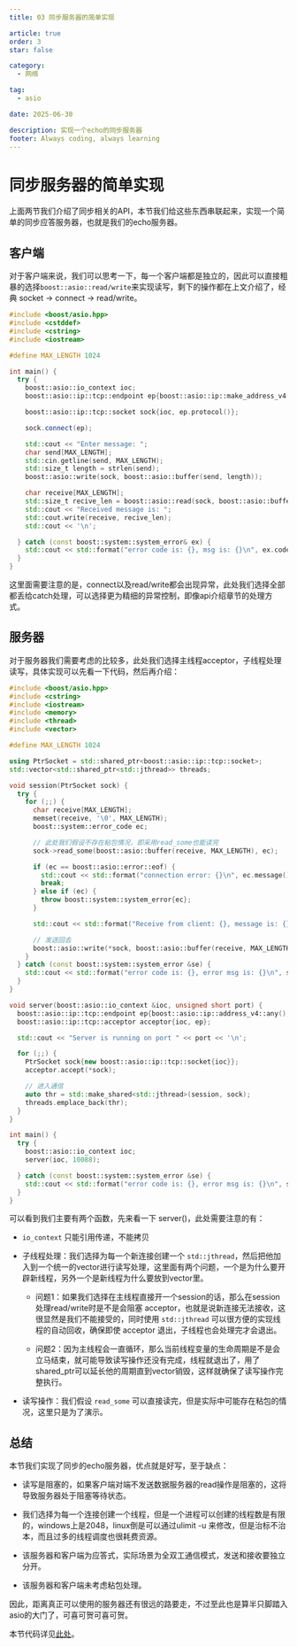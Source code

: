 ```yaml
---
title: 03 同步服务器的简单实现

article: true
order: 3
star: false

category:
  - 网络

tag:
  - asio

date: 2025-06-30

description: 实现一个echo的同步服务器
footer: Always coding, always learning
---
```


<!-- more -->

# 同步服务器的简单实现

上面两节我们介绍了同步相关的API，本节我们给这些东西串联起来，实现一个简单的同步应答服务器，也就是我们的echo服务器。

## 客户端

对于客户端来说，我们可以思考一下，每一个客户端都是独立的，因此可以直接粗暴的选择`boost::asio::read/write`来实现读写，剩下的操作都在上文介绍了，经典 socket -> connect -> read/write。

```cpp
#include <boost/asio.hpp>
#include <cstddef>
#include <cstring>
#include <iostream>

#define MAX_LENGTH 1024

int main() {
  try {
    boost::asio::io_context ioc;
    boost::asio::ip::tcp::endpoint ep{boost::asio::ip::make_address_v4("127.0.0.1"), 10088};

    boost::asio::ip::tcp::socket sock{ioc, ep.protocol()};

    sock.connect(ep);

    std::cout << "Enter message: ";
    char send[MAX_LENGTH];
    std::cin.getline(send, MAX_LENGTH);
    std::size_t length = strlen(send);
    boost::asio::write(sock, boost::asio::buffer(send, length));

    char receive[MAX_LENGTH];
    std::size_t recive_len = boost::asio::read(sock, boost::asio::buffer(receive, length));
    std::cout << "Received message is: ";
    std::cout.write(receive, recive_len);
    std::cout << '\n';

  } catch (const boost::system::system_error& ex) {
    std::cout << std::format("error code is: {}, msg is: {}\n", ex.code().value(), ex.code().message());
  }
}
```

这里面需要注意的是，connect以及read/write都会出现异常，此处我们选择全部都丢给catch处理，可以选择更为精细的异常控制，即像api介绍章节的处理方式。

## 服务器

对于服务器我们需要考虑的比较多，此处我们选择主线程acceptor，子线程处理读写，具体实现可以先看一下代码，然后再介绍：

```cpp
#include <boost/asio.hpp>
#include <cstring>
#include <iostream>
#include <memory>
#include <thread>
#include <vector>

#define MAX_LENGTH 1024

using PtrSocket = std::shared_ptr<boost::asio::ip::tcp::socket>;
std::vector<std::shared_ptr<std::jthread>> threads;

void session(PtrSocket sock) {
  try {
    for (;;) {
      char receive[MAX_LENGTH];
      memset(receive, '\0', MAX_LENGTH);
      boost::system::error_code ec;

      // 此处我们假设不存在粘包情况，即采用read_some也能读完
      sock->read_some(boost::asio::buffer(receive, MAX_LENGTH), ec);

      if (ec == boost::asio::error::eof) {
        std::cout << std::format("connection error: {}\n", ec.message());
        break;
      } else if (ec) {
        throw boost::system::system_error{ec};
      }

      std::cout << std::format("Receive from client: {}, message is: {}\n", sock->remote_endpoint().address().to_string(), receive);

      // 发送回去
      boost::asio::write(*sock, boost::asio::buffer(receive, MAX_LENGTH), ec);
    }
  } catch (const boost::system::system_error &se) {
    std::cout << std::format("error code is: {}, error msg is: {}\n", se.code().value(), se.code().message());
  }
}

void server(boost::asio::io_context &ioc, unsigned short port) {
  boost::asio::ip::tcp::endpoint ep{boost::asio::ip::address_v4::any(), port};
  boost::asio::ip::tcp::acceptor acceptor{ioc, ep};

  std::cout << "Server is running on port " << port << '\n';

  for (;;) {
    PtrSocket sock{new boost::asio::ip::tcp::socket{ioc}};
    acceptor.accept(*sock);

    // 进入通信
    auto thr = std::make_shared<std::jthread>(session, sock);
    threads.emplace_back(thr);
  }
}

int main() {
  try {
    boost::asio::io_context ioc;
    server(ioc, 10088);

  } catch (const boost::system::system_error &se) {
    std::cout << std::format("error code is: {}, error msg is: {}\n", se.code().value(), se.code().message());
  }
}
```

可以看到我们主要有两个函数，先来看一下 server()，此处需要注意的有：
* `io_context` 只能引用传递，不能拷贝

* 子线程处理：我们选择为每一个新连接创建一个 `std::jthread`，然后把他加入到一个统一的vector进行读写处理，这里面有两个问题，一个是为什么要开辟新线程，另外一个是新线程为什么要放到vector里。

  - 问题1：如果我们选择在主线程直接开一个session的话，那么在session处理read/write时是不是会阻塞 acceptor，也就是说新连接无法接收，这很显然是我们不能接受的，同时使用 `std::jthread` 可以很方便的实现线程的自动回收，确保即使 acceptor 退出，子线程也会处理完才会退出。

  - 问题2：因为主线程会一直循环，那么当前线程变量的生命周期是不是会立马结束，就可能导致读写操作还没有完成，线程就退出了，用了shared_ptr可以延长他的周期直到vector销毁，这样就确保了读写操作完整执行。

* 读写操作：我们假设 `read_some` 可以直接读完，但是实际中可能存在粘包的情况，这里只是为了演示。

## 总结

本节我们实现了同步的echo服务器，优点就是好写，至于缺点：

- 读写是阻塞的，如果客户端对端不发送数据服务器的read操作是阻塞的，这将导致服务器处于阻塞等待状态。

- 我们选择为每一个连接创建一个线程，但是一个进程可以创建的线程数是有限的，windows上是2048，linux倒是可以通过ulimit -u 来修改，但是治标不治本，而且过多的线程调度也很耗费资源。

- 该服务器和客户端为应答式，实际场景为全双工通信模式，发送和接收要独立分开。

- 该服务器和客户端未考虑粘包处理。

因此，距离真正可以使用的服务器还有很远的路要走，不过至此也是算半只脚踏入asio的大门了，可喜可贺可喜可贺。

本节代码详见[此处](https://github.com/KBchulan/ClBlogs-Src/blob/main/blogs-main/asio/3-sync-cs/server.cc)。